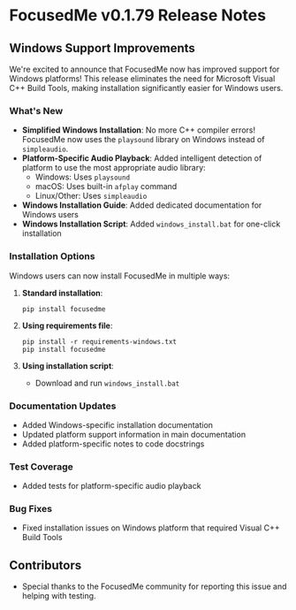 # FocusedMe v0.1.79 Release Notes

## Windows Support Improvements

We're excited to announce that FocusedMe now has improved support for Windows platforms! This release eliminates the need for Microsoft Visual C++ Build Tools, making installation significantly easier for Windows users.

### What's New

- **Simplified Windows Installation**: No more C++ compiler errors! FocusedMe now uses the `playsound` library on Windows instead of `simpleaudio`.
- **Platform-Specific Audio Playback**: Added intelligent detection of platform to use the most appropriate audio library:
  - Windows: Uses `playsound`
  - macOS: Uses built-in `afplay` command
  - Linux/Other: Uses `simpleaudio`
- **Windows Installation Guide**: Added dedicated documentation for Windows users
- **Windows Installation Script**: Added `windows_install.bat` for one-click installation

### Installation Options

Windows users can now install FocusedMe in multiple ways:

1. **Standard installation**:
   ```
   pip install focusedme
   ```

2. **Using requirements file**:
   ```
   pip install -r requirements-windows.txt
   pip install focusedme
   ```

3. **Using installation script**:
   - Download and run `windows_install.bat`

### Documentation Updates

- Added Windows-specific installation documentation
- Updated platform support information in main documentation
- Added platform-specific notes to code docstrings

### Test Coverage

- Added tests for platform-specific audio playback

### Bug Fixes

- Fixed installation issues on Windows platform that required Visual C++ Build Tools

## Contributors

- Special thanks to the FocusedMe community for reporting this issue and helping with testing.
